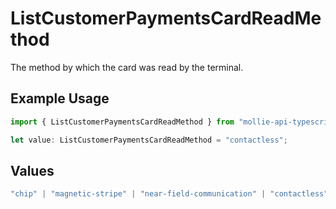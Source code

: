 # ListCustomerPaymentsCardReadMethod

The method by which the card was read by the terminal.

## Example Usage

```typescript
import { ListCustomerPaymentsCardReadMethod } from "mollie-api-typescript/models/operations";

let value: ListCustomerPaymentsCardReadMethod = "contactless";
```

## Values

```typescript
"chip" | "magnetic-stripe" | "near-field-communication" | "contactless" | "moto"
```